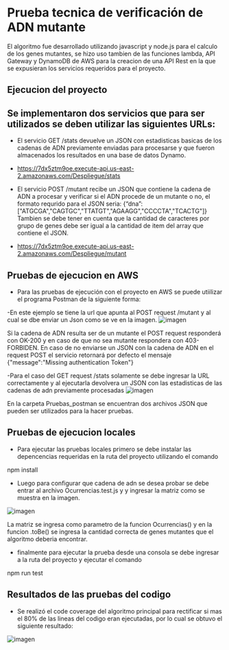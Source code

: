 # Prueba tecnica de verificación de ADN mutante

El algoritmo fue desarrollado utilizando javascript y node.js para el calculo de los genes mutantes, se hizo uso tambien de las funciones lambda, API Gateway y DynamoDB de AWS para la creacion de una API Rest en la que se expusieran los servicios requeridos para el proyecto.

## Ejecucion del proyecto
## Se implementaron dos servicios que para ser utilizados se deben utilizar las siguientes URLs:
- El servicio GET /stats devuelve un JSON con estadisticas basicas de los cadenas de ADN previamente enviadas para procesarse y que fueron almacenados los resultados en una base de datos Dynamo.
- https://7dx5ztm9oe.execute-api.us-east-2.amazonaws.com/Despliegue/stats

- El servicio POST /mutant recibe un JSON que contiene la cadena de ADN a procesar y verificar si el ADN procede de un mutante o no, el formato requrido para el JSON seria:
  {“dna”:["ATGCGA","CAGTGC","TTATGT","AGAAGG","CCCCTA","TCACTG"]}
  Tambien se debe tener en cuenta que la cantidad de caracteres por grupo de genes debe ser igual a la cantidad de item del array que contiene el JSON.
  
- https://7dx5ztm9oe.execute-api.us-east-2.amazonaws.com/Despliegue/mutant


## Pruebas de ejecucion en AWS
- Para las pruebas de ejecución con el proyecto en AWS se puede utiilizar el programa Postman de la siguiente forma:

-En este ejemplo se tiene la url que apunta al POST request /mutant y al cual se dbe enviar un Json como se ve en la imagen. 
![imagen](https://user-images.githubusercontent.com/32344442/110698352-8da1f100-81bb-11eb-8dda-b57a8d7e3c0e.png)

Si la cadena de ADN resulta ser de un mutante el POST request responderá con OK-200 y en caso de que no sea mutante respondera con 403-FORBIDEN. En caso de no enviarse un JSON con la cadena de ADN en el request POST el servicio retornará por defecto el mensaje {"message":"Missing authentication Token"}


-Para el caso del GET request /stats solamente se debe ingresar la URL correctamente y al ejecutarla devolvera un JSON con las estadisticas de las cadenas de adn previamente procesadas
![imagen](https://user-images.githubusercontent.com/32344442/110702598-bb3d6900-81c0-11eb-83e7-6ae97c07e42b.png)

En la carpeta Pruebas_postman se encuentran dos archivos JSON que pueden ser utilizados para la hacer pruebas.

## Pruebas de ejecucion locales
- Para ejecutar las pruebas locales primero se debe instalar las depencencias requeridas en la ruta del proyecto utilizando el comando

 npm install

- Luego para configurar que cadena de adn se desea probar se debe entrar al archivo Ocurrencias.test.js y y ingresar la matriz como se muestra en la imagen.

![imagen](https://user-images.githubusercontent.com/32344442/110700706-41a47b80-81be-11eb-802e-717ea1c8bdc3.png)

La matriz se ingresa como parametro de la funcion Ocurrencias() y en la funcion .toBe() se ingresa la cantidad correcta de genes mutantes que el algoritmo deberia encontrar.

- finalmente para ejecutar la prueba desde una consola se debe ingresar a la ruta del proyecto y ejecutar el comando

npm run test

## Resultados de las pruebas del codigo
- Se realizó el code coverage del algoritmo principal para rectificar si mas el 80% de las lineas del codigo eran ejecutadas, por lo cual se obtuvo el siguiente resultado:

![imagen](https://user-images.githubusercontent.com/32344442/110418336-646f4c80-8065-11eb-85b0-f1f1f143ba0b.png)





